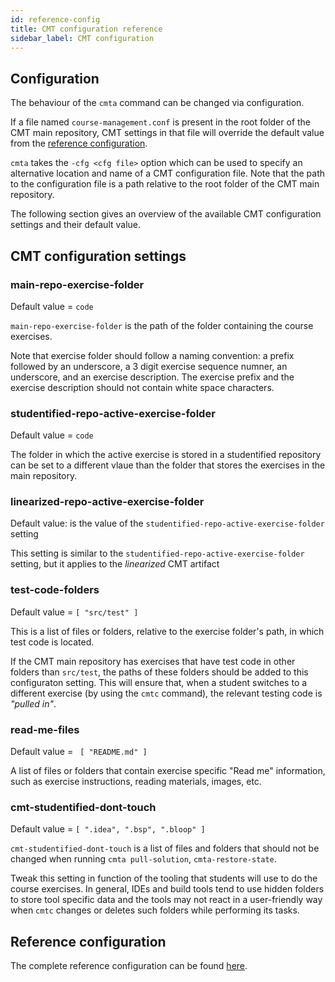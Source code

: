 ```yaml
---
id: reference-config
title: CMT configuration reference
sidebar_label: CMT configuration
---
```


## Configuration

The behaviour of the `cmta` command can be changed via configuration.

If a file named `course-management.conf`  is present in the root folder of
the CMT main repository, CMT settings in that file will override the default
value from the [reference configuration](https://github.com/scalacenter/course-management-tools/blob/main/cmt-core/src/main/resources/reference.conf).


`cmta` takes the `-cfg <cfg file>` option which can be used
to specify an alternative location and name of a CMT configuration file.
Note that the path to the configuration file is a path relative to the root
folder of the CMT main repository.

The following section gives an overview of the available CMT configuration
settings and their default value.

## CMT configuration settings

### main-repo-exercise-folder

Default value = `code`

`main-repo-exercise-folder` is the path of the folder containing the course exercises.

Note that exercise folder should follow a naming convention: a prefix followed by
an underscore, a 3 digit exercise sequence numner, an underscore, and an exercise
description. The exercise prefix and the exercise description should not contain white
space characters.

### studentified-repo-active-exercise-folder

Default value = `code`

The folder in which the active exercise is stored in a studentified repository 
can be set to a different vlaue than the folder that stores the exercises in the main
repository.

### linearized-repo-active-exercise-folder

Default value: is the value of the `studentified-repo-active-exercise-folder` setting

This setting is similar to the `studentified-repo-active-exercise-folder` setting, but it
applies to the _linearized_ CMT artifact

### test-code-folders

Default value = `[ "src/test" ]`

This is a list of files or folders, relative to the exercise folder's path, in which
test code is located.

If the CMT main repository has exercises that have test code in other folders
than `src/test`, the paths of these folders should be added to this configuraton
setting. This will ensure that, when a student switches to a different exercise
(by using the `cmtc` command), the relevant testing code is _"pulled in"_.

### read-me-files

Default value = ` [ "README.md" ]`

A list of files or folders that contain exercise specific "Read me" information, such
as exercise instructions, reading materials, images, etc.

### cmt-studentified-dont-touch

Default value = `[ ".idea", ".bsp", ".bloop" ]`

`cmt-studentified-dont-touch` is a list of files and folders that should not be changed
when running `cmta pull-solution`, `cmta-restore-state`.

Tweak this setting in function of the tooling that students will use to do the course
exercises. In general, IDEs and build tools tend to use hidden folders to store tool
specific data and the tools may not react in a user-friendly way when `cmtc` changes
or deletes such folders while performing its tasks.

## Reference configuration

The complete reference configuration can be found [here](https://github.com/scalacenter/course-management-tools/blob/main/cmt-core/src/main/resources/reference.conf).
